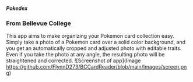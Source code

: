##### Pokedex
### From Bellevue College
This app aims to make organizing your Pokemon card collection easy. Simply take a photo of a Pokemon card over a solid color background, and you get an automatically cropped and adjusted photo with editable traits. Even if you take the photo at any angle, the resulting photo will be straightened and corrected.
![Screenshot of app](Image https://github.com/FlynnD273/BCCardReader/blob/main/Images/screen.png)
